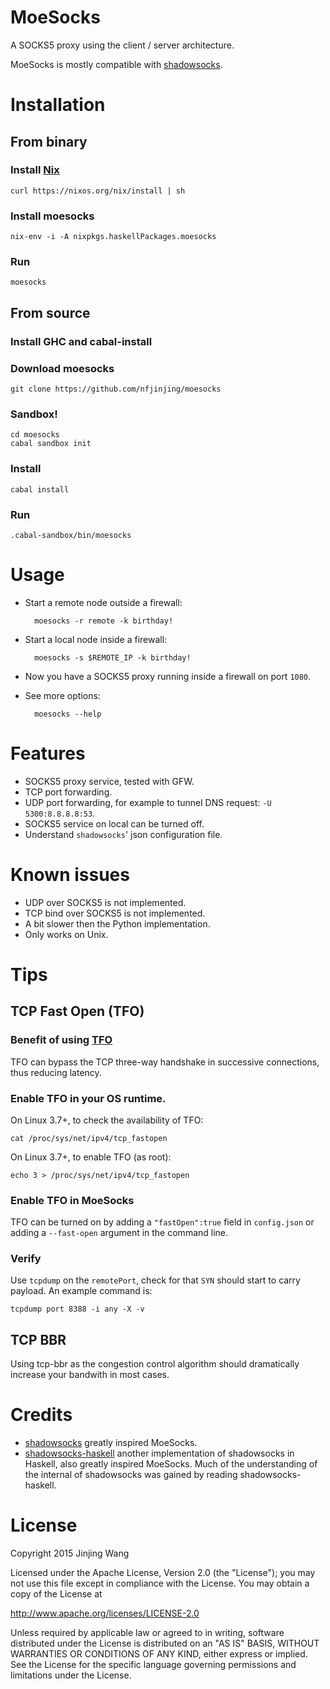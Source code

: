 MoeSocks
========

A SOCKS5 proxy using the client / server architecture.

MoeSocks is mostly compatible with [shadowsocks].

Installation
============

From binary
-----------

### Install [Nix]

    curl https://nixos.org/nix/install | sh 

### Install moesocks

    nix-env -i -A nixpkgs.haskellPackages.moesocks

### Run

    moesocks 

From source
-----------

### Install GHC and cabal-install
    
### Download moesocks

    git clone https://github.com/nfjinjing/moesocks

### Sandbox!

    cd moesocks
    cabal sandbox init

### Install

    cabal install

### Run

    .cabal-sandbox/bin/moesocks


Usage
=====

* Start a remote node outside a firewall:

        moesocks -r remote -k birthday!

* Start a local node inside a firewall:

        moesocks -s $REMOTE_IP -k birthday!

* Now you have a SOCKS5 proxy running inside a firewall on port `1080`.

* See more options:

        moesocks --help

Features
========

* SOCKS5 proxy service, tested with GFW.
* TCP port forwarding.
* UDP port forwarding, for example to tunnel DNS request: `-U 5300:8.8.8.8:53`.
* SOCKS5 service on local can be turned off.
* Understand `shadowsocks`' json configuration file.

Known issues
============

* UDP over SOCKS5 is not implemented.
* TCP bind over SOCKS5 is not implemented.
* A bit slower then the Python implementation.
* Only works on Unix.


Tips
====

TCP Fast Open (TFO)
-------------------

### Benefit of using [TFO]

TFO can bypass the TCP three-way handshake in successive connections, thus reducing latency.

### Enable TFO in your OS runtime.

On Linux 3.7+, to check the availability of TFO:

    cat /proc/sys/net/ipv4/tcp_fastopen

On Linux 3.7+, to enable TFO (as root):

    echo 3 > /proc/sys/net/ipv4/tcp_fastopen

### Enable TFO in MoeSocks

TFO can be turned on by adding a `"fastOpen":true` field in `config.json` or
adding a `--fast-open` argument in the command line.

### Verify

Use `tcpdump` on the `remotePort`, check for that `SYN` should start to carry
payload. An example command is:

    tcpdump port 8388 -i any -X -v
    
TCP BBR
-------

Using tcp-bbr as the congestion control algorithm should dramatically increase your bandwith in most cases.


Credits
=======

* [shadowsocks] greatly inspired MoeSocks.
* [shadowsocks-haskell] another implementation of shadowsocks in Haskell, also greatly inspired
  MoeSocks. Much of the understanding of the internal of shadowsocks was gained by
  reading shadowsocks-haskell.

License
=======

Copyright 2015 Jinjing Wang

Licensed under the Apache License, Version 2.0 (the "License");
you may not use this file except in compliance with the License.
You may obtain a copy of the License at

   http://www.apache.org/licenses/LICENSE-2.0

Unless required by applicable law or agreed to in writing, software
distributed under the License is distributed on an "AS IS" BASIS,
WITHOUT WARRANTIES OR CONDITIONS OF ANY KIND, either express or implied.
See the License for the specific language governing permissions and
limitations under the License.

[shadowsocks]:https://github.com/shadowsocks/shadowsocks
[shadowsocks-haskell]:https://github.com/rnons/shadowsocks-haskell
[Nix]:https://nixos.org/nix/
[config.json]:https://raw.githubusercontent.com/nfjinjing/moesocks/master/config.json
[TFO]:https://en.wikipedia.org/wiki/TCP_Fast_Open
[ECN]:https://en.wikipedia.org/wiki/Explicit_Congestion_Notification

